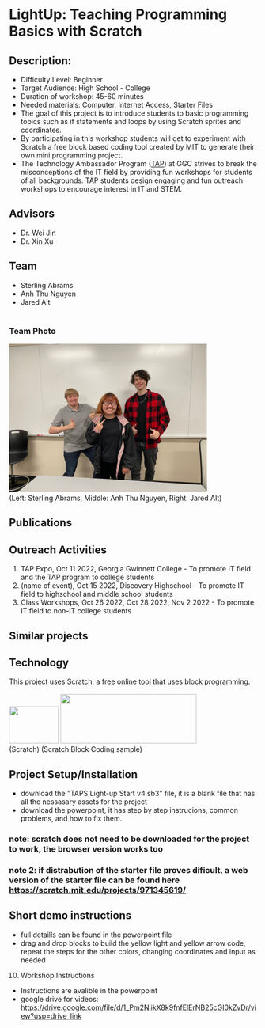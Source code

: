 # LightUp: Teaching Programming Basics with Scratch
## Description:
-	Difficulty Level: Beginner
-	Target Audience: High School - College
-	Duration of workshop: 45-60 minutes
-	Needed materials: Computer, Internet Access, Starter Files
-	The goal of this project is to introduce students to basic programming topics such as if statements and loops by using Scratch sprites and coordinates.
-	By participating in this workshop students will get to experiment with Scratch a free block based coding tool created by MIT to generate their own mini programming project.
-	The Technology Ambassador Program ([TAP](https://www.ggc.edu/academics/school-of-science-and-technology/research-internships-service-learning/technology-ambassador-program)) at GGC strives to break the misconceptions of the IT field by providing fun workshops for students of all backgrounds. TAP students design engaging and fun outreach workshops to encourage interest in IT and STEM.

## Advisors
-	Dr. Wei Jin
-	Dr. Xin Xu
## Team
-	Sterling Abrams
-	Anh Thu Nguyen
-	Jared Alt <br><br>
### Team Photo
<img src= "Media/TAP-LightUp.png" width="400" height="300"> <br>
(Left: Sterling Abrams, Middle: Anh Thu Nguyen, Right: Jared Alt) <br>

## Publications

## Outreach Activities 
1.	TAP Expo, Oct 11 2022, Georgia Gwinnett College - To promote IT field and the TAP program to college students
2.	(name of event), Oct 15 2022, Discovery Highschool -  To promote IT field to highschool and middle school students
3. Class Workshops, Oct 26 2022, Oct 28 2022, Nov 2 2022 - To promote IT field to non-IT college students

## Similar projects

## Technology 
This project uses Scratch, a free online tool that uses block programming.<br><br>
<img src="https://th.bing.com/th/id/OIP.YthzM__CvSQIYwBfU8rn3QAAAA?w=236&h=180&c=7&r=0&o=5&dpr=1.3&pid=1.7" width="100" height="75">
<img src="https://ct4edu.org/wp-content/uploads/2020/04/Screen-Shot-2020-04-07-at-10.20.39-AM-1024x341.png" width="275" height="100"><br>
(Scratch)
(Scratch Block Coding sample)

## Project Setup/Installation
- download the "TAPS Light-up Start v4.sb3" file, it is a blank file that has all the nessasary assets for the project  
-	download the powerpoint, it has step by step instrucions, common problems, and how to fix them.
### note: scratch does not need to be downloaded for the project to work, the browser version works too
### note 2: if distrabution of the starter file proves dificult, a web version of the starter file can be found here https://scratch.mit.edu/projects/971345619/ 


## Short demo instructions
-	full detaills can be found in the powerpoint file
-	drag and drop blocks to build the yellow light and yellow arrow code, repeat the steps for the other colors, changing coordinates and input as needed

10.	Workshop Instructions
-	Instructions are avalible in the powerpoint
-	google drive for videos: https://drive.google.com/file/d/1_Pm2NiikX8k9fnfElErNB25cGI0kZvDr/view?usp=drive_link
